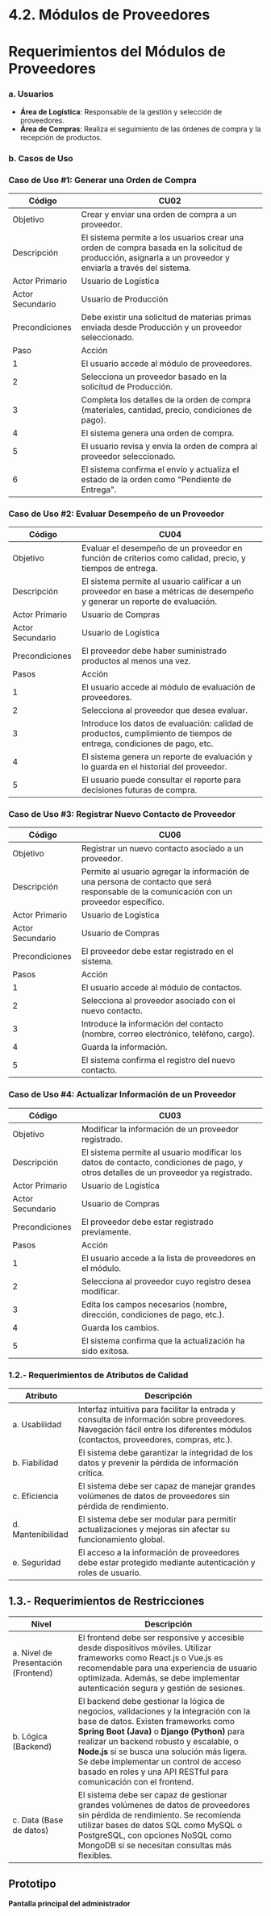 # 4.2. Módulos de Proveedores
# Requerimientos del Módulos de Proveedores

### a. **Usuarios**

- **Área de Logística**: Responsable de la gestión y selección de proveedores.
- **Área de Compras**: Realiza el seguimiento de las órdenes de compra y la recepción de productos.

### b. Casos de Uso

### **Caso de Uso #1: Generar una Orden de Compra**

| Código | CU02 |
| --- | --- |
| Objetivo | Crear y enviar una orden de compra a un proveedor. |
| Descripción | El sistema permite a los usuarios crear una orden de compra basada en la solicitud de producción, asignarla a un proveedor y enviarla a través del sistema. |
| Actor Primario | Usuario de Logística |
| Actor Secundario | Usuario de Producción |
| Precondiciones | Debe existir una solicitud de materias primas enviada desde Producción y un proveedor seleccionado. |
| Paso | Acción |
| 1 | El usuario accede al módulo de proveedores. |
| 2 | Selecciona un proveedor basado en la solicitud de Producción. |
| 3 | Completa los detalles de la orden de compra (materiales, cantidad, precio, condiciones de pago). |
| 4 | El sistema genera una orden de compra. |
| 5 | El usuario revisa y envía la orden de compra al proveedor seleccionado. |
| 6 | El sistema confirma el envío y actualiza el estado de la orden como "Pendiente de Entrega". |

### **Caso de Uso #2: Evaluar Desempeño de un Proveedor**

| Código | CU04 |
| --- | --- |
| Objetivo | Evaluar el desempeño de un proveedor en función de criterios como calidad, precio, y tiempos de entrega. |
| Descripción | El sistema permite al usuario calificar a un proveedor en base a métricas de desempeño y generar un reporte de evaluación. |
| Actor Primario | Usuario de Compras |
| Actor Secundario | Usuario de Logística |
| Precondiciones | El proveedor debe haber suministrado productos al menos una vez. |
| Pasos | Acción |
| 1 | El usuario accede al módulo de evaluación de proveedores. |
| 2 | Selecciona al proveedor que desea evaluar. |
| 3 | Introduce los datos de evaluación: calidad de productos, cumplimiento de tiempos de entrega, condiciones de pago, etc. |
| 4 | El sistema genera un reporte de evaluación y lo guarda en el historial del proveedor. |
| 5 | El usuario puede consultar el reporte para decisiones futuras de compra. |

### **Caso de Uso #3: Registrar Nuevo Contacto de Proveedor**

| Código | CU06 |
| --- | --- |
| Objetivo | Registrar un nuevo contacto asociado a un proveedor. |
| Descripción | Permite al usuario agregar la información de una persona de contacto que será responsable de la comunicación con un proveedor específico. |
| Actor Primario | Usuario de Logística |
| Actor Secundario | Usuario de Compras |
| Precondiciones | El proveedor debe estar registrado en el sistema. |
| Pasos | Acción |
| 1 | El usuario accede al módulo de contactos. |
| 2 | Selecciona al proveedor asociado con el nuevo contacto. |
| 3 | Introduce la información del contacto (nombre, correo electrónico, teléfono, cargo). |
| 4 | Guarda la información. |
| 5 | El sistema confirma el registro del nuevo contacto. |

### **Caso de Uso #4: Actualizar Información de un Proveedor**

| Código | CU03 |
| --- | --- |
| Objetivo | Modificar la información de un proveedor registrado. |
| Descripción | El sistema permite al usuario modificar los datos de contacto, condiciones de pago, y otros detalles de un proveedor ya registrado. |
| Actor Primario | Usuario de Logística |
| Actor Secundario | Usuario de Compras |
| Precondiciones | El proveedor debe estar registrado previamente. |
| Pasos | Acción |
| 1 | El usuario accede a la lista de proveedores en el módulo. |
| 2 | Selecciona al proveedor cuyo registro desea modificar. |
| 3 | Edita los campos necesarios (nombre, dirección, condiciones de pago, etc.). |
| 4 | Guarda los cambios. |
| 5 | El sistema confirma que la actualización ha sido exitosa. |

### **1.2.- Requerimientos de Atributos de Calidad**

| Atributo | Descripción |
| --- | --- |
| a. Usabilidad | Interfaz intuitiva para facilitar la entrada y consulta de información sobre proveedores. Navegación fácil entre los diferentes módulos (contactos, proveedores, compras, etc.). |
| b. Fiabilidad | El sistema debe garantizar la integridad de los datos y prevenir la pérdida de información crítica. |
| c. Eficiencia | El sistema debe ser capaz de manejar grandes volúmenes de datos de proveedores sin pérdida de rendimiento. |
| d. Mantenibilidad | El sistema debe ser modular para permitir actualizaciones y mejoras sin afectar su funcionamiento global. |
| e. Seguridad | El acceso a la información de proveedores debe estar protegido mediante autenticación y roles de usuario. |

## 1.3.- Requerimientos de Restricciones

| Nivel | Descripción |
| --- | --- |
| a. Nivel de Presentación (Frontend) | El frontend debe ser responsive y accesible desde dispositivos móviles. Utilizar frameworks como React.js o Vue.js es recomendable para una experiencia de usuario optimizada. Además, se debe implementar autenticación segura y gestión de sesiones. |
| b. Lógica (Backend) | El backend debe gestionar la lógica de negocios, validaciones y la integración con la base de datos. Existen frameworks como **Spring Boot (Java)** o **Django (Python)** para realizar un backend robusto y escalable, o **Node.js** si se busca una solución más ligera. Se debe implementar un control de acceso basado en roles y una API RESTful para comunicación con el frontend. |
| c. Data (Base de datos) | El sistema debe ser capaz de gestionar grandes volúmenes de datos de proveedores sin pérdida de rendimiento. Se recomienda utilizar bases de datos SQL como MySQL o PostgreSQL, con opciones NoSQL como MongoDB si se necesitan consultas más flexibles. |

## Prototipo
**Pantalla principal del administrador**

